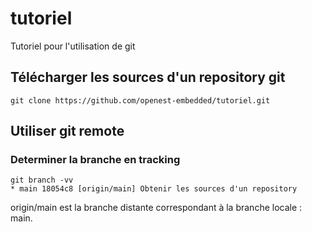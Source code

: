 # tutoriel
Tutoriel pour l'utilisation de git

## Télécharger les sources d'un repository git
```
git clone https://github.com/openest-embedded/tutoriel.git
```

## Utiliser git remote

### Determiner la branche en tracking

```
git branch -vv
* main 18054c8 [origin/main] Obtenir les sources d'un repository
```
origin/main est la branche distante correspondant à la branche locale : main.
